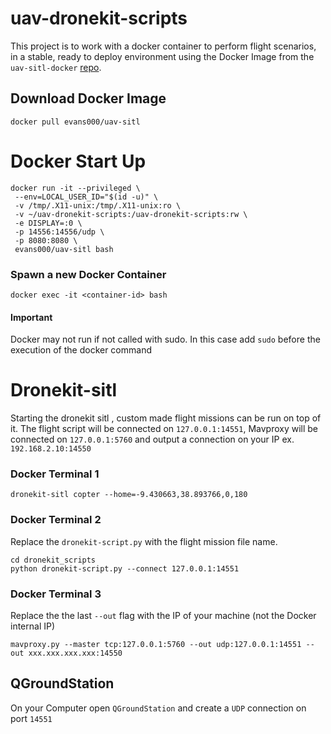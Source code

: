 # uav-dronekit-scripts
This project is to work with a docker container to perform flight scenarios, in a stable, ready to deploy environment using the Docker Image from the `uav-sitl-docker` [repo](https://github.com/emantas/uav-sitl-docker).

## Download Docker Image
```
docker pull evans000/uav-sitl
```

# Docker Start Up
```
docker run -it --privileged \
 --env=LOCAL_USER_ID="$(id -u)" \
 -v /tmp/.X11-unix:/tmp/.X11-unix:ro \
 -v ~/uav-dronekit-scripts:/uav-dronekit-scripts:rw \
 -e DISPLAY=:0 \
 -p 14556:14556/udp \
 -p 8080:8080 \
 evans000/uav-sitl bash
```

### Spawn a new Docker Container
```
docker exec -it <container-id> bash
```

#### Important
Docker may not run if not called with sudo. In this case add `sudo` before the execution of the docker command

# Dronekit-sitl
Starting the dronekit sitl , custom made flight missions can be run on top of it. The flight script will be connected on `127.0.0.1:14551`, Mavproxy will be connected on `127.0.0.1:5760` and output a connection on your IP ex. `192.168.2.10:14550`
### Docker Terminal 1
```
dronekit-sitl copter --home=-9.430663,38.893766,0,180
```

### Docker Terminal 2
Replace the `dronekit-script.py` with the flight mission file name.
```
cd dronekit_scripts
python dronekit-script.py --connect 127.0.0.1:14551
```

### Docker Terminal 3
Replace the the last `--out` flag with the IP of your machine (not the Docker internal IP)
```
mavproxy.py --master tcp:127.0.0.1:5760 --out udp:127.0.0.1:14551 --out xxx.xxx.xxx.xxx:14550
```

## QGroundStation
On your Computer open `QGroundStation` and create a `UDP` connection on port `14551`
